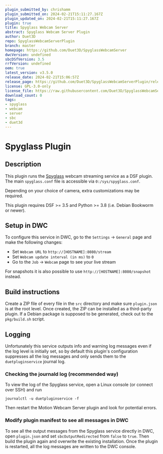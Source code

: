 ```yaml
---
plugin_submitted_by: chrishamm
plugin_submitted_on: 2024-02-21T15:11:27.167Z
plugin_updated_on: 2024-02-21T15:11:27.167Z
plugin: true
title: Spyglass Webcam Server
abstract: Spyglass Webcam Server Plugin
author: Duet3D
repo: SpyglassWebcamServerPlugin
branch: master
homepage: https://github.com/Duet3D/SpyglassWebcamServer
dwcVersion: undefined
sbcDSfVersion: 3.5
rrfVersion: undefined
oem: true
latest_version: v3.5.0
release_date: 2024-02-21T15:06:57Z
release_page: https://github.com/Duet3D/SpyglassWebcamServerPlugin/releases/tag/v3.5.0
license: GPL-3.0-only
license_file: https://raw.githubusercontent.com/Duet3D/SpyglassWebcamServerPlugin/master/LICENSE
download_count: 0
tags:
- spyglass
- webcam
- server
- sbc
- duet3d
---
```


# Spyglass Plugin

## Description

This plugin runs the [Spyglass](https://github.com/roamingthings/spyglass) webcam streaming service as a DSF plugin. The main `spyglass.conf` file is accessible via `0:/sys/spyglass.conf`.

Depending on your choice of camera, extra customizations may be required.

This plugin requires DSF >= 3.5 and Python >= 3.8 (i.e. Debian Bookworm or newer).

## Setup in DWC

To configure this service in DWC, go to the `Settings` -> `General` page and make the following changes:

- Set `Webcam URL` to `http://[HOSTNAME]:8080/stream`
- Set `Webcam update interval (in ms)` to `0`
- Go to the `Job` -> `Webcam` page to see your live stream

For snapshots it is also possible to use `http://[HOSTNAME]:8080/snapshot` instead.

## Build instructions

Create a ZIP file of every file in the `src` directory and make sure `plugin.json` is at the root level. Once created, the ZIP can be installed as a third-party plugin.
If a Debian package is supposed to be generated, check out to the `pkg/build.sh` script.

## Logging

Unfortunately this service outputs info and warning log messages even if the log level is initially set, so by default this plugin's configuration suppresses all the log messages and only sends them to the `duetpluginservice` journal log.

### Checking the journald log (recommended way)

To view the log of the Spyglass service, open a Linux console (or connect over SSH) and run

```
journalctl -u duetpluginservice -f
```

Then restart the Motion Webcam Server plugin and look for potential errors.


### Modify plugin manifest to see all messages in DWC

To see all the output messages from the Spyglass service directly in DWC, open `plugin.json` and set `sbcOutputRedirected` from `false` to `true`. Then build the plugin again and overwrite the existing installation.
Once the plugin is restarted, all the log messages are written to the DWC console.

